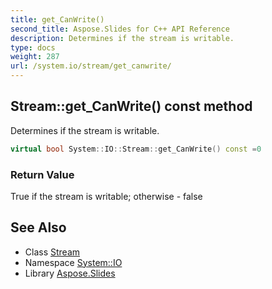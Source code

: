 ```yaml
---
title: get_CanWrite()
second_title: Aspose.Slides for C++ API Reference
description: Determines if the stream is writable.
type: docs
weight: 287
url: /system.io/stream/get_canwrite/
---
```

## Stream::get_CanWrite() const method


Determines if the stream is writable.

```cpp
virtual bool System::IO::Stream::get_CanWrite() const =0
```


### Return Value

True if the stream is writable; otherwise - false

## See Also

* Class [Stream](../)
* Namespace [System::IO](../../)
* Library [Aspose.Slides](../../../)
